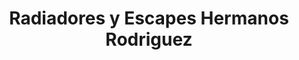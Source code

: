 ---
title: "Radiadores y Escapes Hermanos Rodriguez"
url: /toluca-de-lerdo/radiadores-y-escapes-hermanos-rodriguez/
shop: Allgemein
---